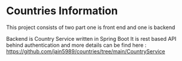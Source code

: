 # Countries Information

This project consists of two part one is front end and one is backend

Backend is Country Service written in Spring Boot 
It is rest based API behind authentication and more details can be find here :
https://github.com/jain5989/countries/tree/main/CountryService
